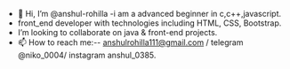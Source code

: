 - 👋 Hi, I’m @anshul-rohilla
-i am a advanced beginner in c,c++,javascript. 
- front_end developer with technologies including HTML, CSS, Bootstrap.
-  I’m looking to collaborate on java & front-end projects.
- 📫 How to reach me:-- anshulrohilla111@gmail.com / telegram @niko_0004/ instagram anshul_0385.

<!---
anshul-rohilla4/anshul-rohilla4 is a ✨ special ✨ repository because its `README.md` (this file) appears on your GitHub profile.
You can click the Preview link to take a look at your changes.
--->
